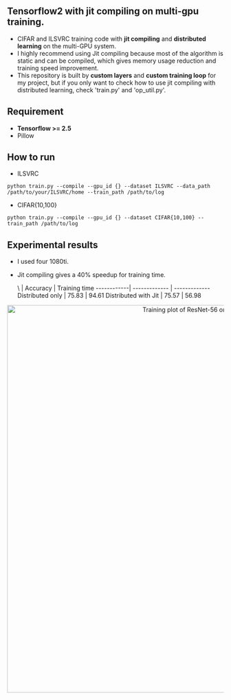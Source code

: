 ## Tensorflow2 with jit compiling on multi-gpu training.
- CIFAR and ILSVRC training code with **jit compiling** and **distributed learning** on the multi-GPU system.
- I highly recommend using Jit compiling because most of the algorithm is static and can be compiled, which gives memory usage reduction and training speed improvement.
- This repository is built by **custom layers** and **custom training loop** for my project, but if you only want to check how to use jit compiling with distributed learning, check 'train.py' and 'op_util.py'.

## Requirement
- **Tensorflow >= 2.5**
- Pillow

## How to run
- ILSVRC
```
python train.py --compile --gpu_id {} --dataset ILSVRC --data_path /path/to/your/ILSVRC/home --train_path /path/to/log
```

- CIFAR{10,100}
```
python train.py --compile --gpu_id {} --dataset CIFAR{10,100} --train_path /path/to/log
```

## Experimental results
- I used four 1080ti.
- Jit compiling gives a 40% speedup for training time.

   \       | Accuracy | Training time
------------| ------------- | -------------
Distributed only     | 75.83 | 94.61
Distributed with Jit     | 75.57 | 56.98

<p align="center">
<img width="900" alt="Training plot of ResNet-56 on ILSVRC-2012" src="https://user-images.githubusercontent.com/26036843/104848882-1c1b9400-592a-11eb-82ea-abb20bd339ba.png">
</p>
